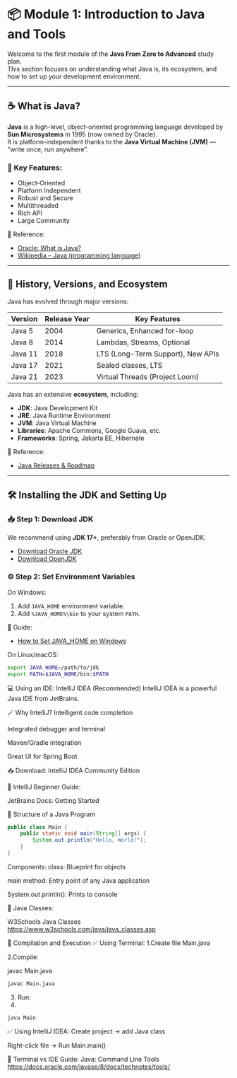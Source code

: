 # 📦 Module 1: Introduction to Java and Tools

Welcome to the first module of the **Java From Zero to Advanced** study plan.  
This section focuses on understanding what Java is, its ecosystem, and how to set up your development environment.

---

## ☕ What is Java?

**Java** is a high-level, object-oriented programming language developed by **Sun Microsystems** in 1995 (now owned by Oracle).  
It is platform-independent thanks to the **Java Virtual Machine (JVM)** — “write once, run anywhere”.

### 🔑 Key Features:
- Object-Oriented
- Platform Independent
- Robust and Secure
- Multithreaded
- Rich API
- Large Community

📖 Reference:
- [Oracle: What is Java?](https://www.oracle.com/java/technologies/javase-downloads.html)
- [Wikipedia – Java (programming language)](https://en.wikipedia.org/wiki/Java_(programming_language))

---

## 📅 History, Versions, and Ecosystem

Java has evolved through major versions:

| Version | Release Year | Key Features |
|--------|--------------|---------------|
| Java 5 | 2004 | Generics, Enhanced for-loop |
| Java 8 | 2014 | Lambdas, Streams, Optional |
| Java 11 | 2018 | LTS (Long-Term Support), New APIs |
| Java 17 | 2021 | Sealed classes, LTS |
| Java 21 | 2023 | Virtual Threads (Project Loom) |

Java has an extensive **ecosystem**, including:
- **JDK**: Java Development Kit
- **JRE**: Java Runtime Environment
- **JVM**: Java Virtual Machine
- **Libraries**: Apache Commons, Google Guava, etc.
- **Frameworks**: Spring, Jakarta EE, Hibernate

📖 Reference:  
- [Java Releases & Roadmap](https://www.oracle.com/java/technologies/javase/jdk11-support-roadmap.html)

---

## 🛠 Installing the JDK and Setting Up

### 📥 Step 1: Download JDK

We recommend using **JDK 17+**, preferably from Oracle or OpenJDK.

- [Download Oracle JDK](https://www.oracle.com/java/technologies/javase-downloads.html)
- [Download OpenJDK](https://jdk.java.net/)

### ⚙ Step 2: Set Environment Variables

On Windows:
1. Add `JAVA_HOME` environment variable.
2. Add `%JAVA_HOME%\bin` to your system `PATH`.

📖 Guide:
- [How to Set JAVA_HOME on Windows](https://confluence.atlassian.com/doc/setting-the-java_home-variable-in-windows-8895.html)

On Linux/macOS:
```bash
export JAVA_HOME=/path/to/jdk
export PATH=$JAVA_HOME/bin:$PATH
```
💻 Using an IDE: IntelliJ IDEA (Recommended)
IntelliJ IDEA is a powerful Java IDE from JetBrains.

🪄 Why IntelliJ?
Intelligent code completion

Integrated debugger and terminal

Maven/Gradle integration

Great UI for Spring Boot

📥 Download: IntelliJ IDEA Community Edition

📖 IntelliJ Beginner Guide:

JetBrains Docs: Getting Started

🧱 Structure of a Java Program

```java
public class Main {
    public static void main(String[] args) {
        System.out.println("Hello, World!");
    }
}
```
 Components:
class: Blueprint for objects

main method: Entry point of any Java application

System.out.println(): Prints to console

📖 Java Classes:

W3Schools Java Classes
https://www.w3schools.com/java/java_classes.asp

🚀 Compilation and Execution
✅ Using Terminal:
1.Create file Main.java

2.Compile:

javac Main.java
```bash
javac Main.java
```
3. Run:
4. 
```bash
java Main
```

✅ Using IntelliJ IDEA:
Create project → add Java class

Right-click file → Run Main.main()

📖 Terminal vs IDE Guide:
Java: Command Line Tools
https://docs.oracle.com/javase/8/docs/technotes/tools/
